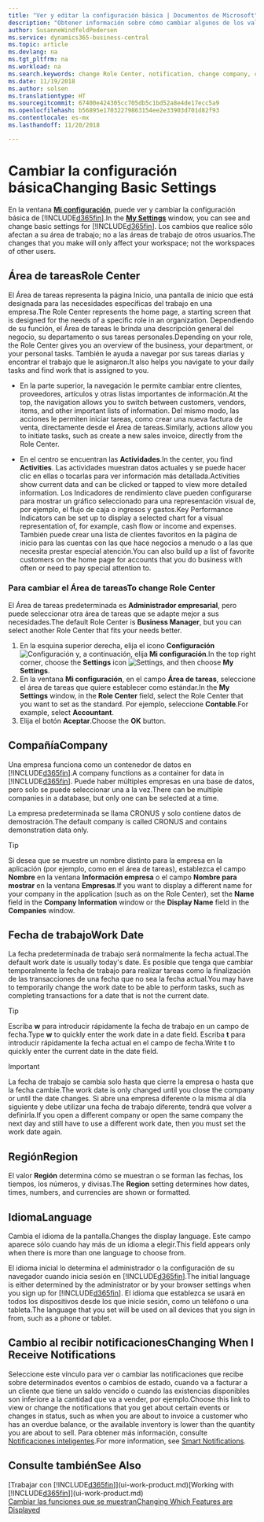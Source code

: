 ```yaml
---
title: "Ver y editar la configuración básica | Documentos de Microsoft"
description: "Obtener información sobre cómo cambiar algunos de los valores básicos, por ejemplo, el área de tareas, la empresa o la fecha de trabajo."
author: SusanneWindfeldPedersen
ms.service: dynamics365-business-central
ms.topic: article
ms.devlang: na
ms.tgt_pltfrm: na
ms.workload: na
ms.search.keywords: change Role Center, notification, change company, change work date
ms.date: 11/19/2018
ms.author: solsen
ms.translationtype: HT
ms.sourcegitcommit: 67400e424305cc705db5c1bd52a8e4de17ecc5a9
ms.openlocfilehash: b56895e17032279863154ee2e33903d701d82f93
ms.contentlocale: es-mx
ms.lasthandoff: 11/20/2018

---
```

# <a name="changing-basic-settings"></a><span data-ttu-id="b50df-103">Cambiar la configuración básica</span><span class="sxs-lookup"><span data-stu-id="b50df-103">Changing Basic Settings</span></span>
<span data-ttu-id="b50df-104">En la ventana [**Mi configuración**](https://businesscentral.dynamics.com?page=9176 "Vaya directamente a la página de configuración en Business Central"), puede ver y cambiar la configuración básica de [!INCLUDE[d365fin](includes/d365fin_md.md)].</span><span class="sxs-lookup"><span data-stu-id="b50df-104">In the [**My Settings**](https://businesscentral.dynamics.com?page=9176 "Go directly to your user settings page in Business Central") window, you can see and change basic settings for [!INCLUDE[d365fin](includes/d365fin_md.md)].</span></span> <span data-ttu-id="b50df-105">Los cambios que realice sólo afectan a su área de trabajo; no a las áreas de trabajo de otros usuarios.</span><span class="sxs-lookup"><span data-stu-id="b50df-105">The changes that you make will only affect your workspace; not the workspaces of other users.</span></span>  

## <a name="role-center"></a> <span data-ttu-id="b50df-106">Área de tareas</span><span class="sxs-lookup"><span data-stu-id="b50df-106">Role Center</span></span>
<span data-ttu-id="b50df-107">El Área de tareas representa la página Inicio, una pantalla de inicio que está designada para las necesidades específicas del trabajo en una empresa.</span><span class="sxs-lookup"><span data-stu-id="b50df-107">The Role Center represents the home page, a starting screen that is designed for the needs of a specific role in an organization.</span></span> <span data-ttu-id="b50df-108">Dependiendo de su función, el Área de tareas le brinda una descripción general del negocio, su departamento o sus tareas personales.</span><span class="sxs-lookup"><span data-stu-id="b50df-108">Depending on your role, the Role Center gives you an overview of the business, your department, or your personal tasks.</span></span> <span data-ttu-id="b50df-109">También le ayuda a navegar por sus tareas diarias y encontrar el trabajo que le asignaron.</span><span class="sxs-lookup"><span data-stu-id="b50df-109">It also helps you navigate to your daily tasks and find work that is assigned to you.</span></span>

-   <span data-ttu-id="b50df-110">En la parte superior, la navegación le permite cambiar entre clientes, proveedores, artículos y otras listas importantes de información.</span><span class="sxs-lookup"><span data-stu-id="b50df-110">At the top, the navigation allows you to switch between customers, vendors, items, and other important lists of information.</span></span> <span data-ttu-id="b50df-111">Del mismo modo, las acciones le permiten iniciar tareas, como crear una nueva factura de venta, directamente desde el Área de tareas.</span><span class="sxs-lookup"><span data-stu-id="b50df-111">Similarly, actions allow you to initiate tasks, such as create a new sales invoice, directly from the Role Center.</span></span>

-   <span data-ttu-id="b50df-112">En el centro se encuentran las **Actividades**.</span><span class="sxs-lookup"><span data-stu-id="b50df-112">In the center, you find **Activities**.</span></span> <span data-ttu-id="b50df-113">Las actividades muestran datos actuales y se puede hacer clic en ellas o tocarlas para ver información más detallada.</span><span class="sxs-lookup"><span data-stu-id="b50df-113">Activities show current data and can be clicked or tapped to view more detailed information.</span></span> <span data-ttu-id="b50df-114">Los Indicadores de rendimiento clave pueden configurarse para mostrar un gráfico seleccionado para una representación visual de, por ejemplo, el flujo de caja o ingresos y gastos.</span><span class="sxs-lookup"><span data-stu-id="b50df-114">Key Performance Indicators can be set up to display a selected chart for a visual representation of, for example, cash flow or income and expenses.</span></span> <span data-ttu-id="b50df-115">También puede crear una lista de clientes favoritos en la página de inicio para las cuentas con las que hace negocios a menudo o a las que necesita prestar especial atención.</span><span class="sxs-lookup"><span data-stu-id="b50df-115">You can also build up a list of favorite customers on the home page for accounts that you do business with often or need to pay special attention to.</span></span>

### <a name="to-change-role-center"></a><span data-ttu-id="b50df-116">Para cambiar el Área de tareas</span><span class="sxs-lookup"><span data-stu-id="b50df-116">To change Role Center</span></span>
<span data-ttu-id="b50df-117">El Área de tareas predeterminada es **Administrador empresarial**, pero puede seleccionar otra área de tareas que se adapte mejor a sus necesidades.</span><span class="sxs-lookup"><span data-stu-id="b50df-117">The default Role Center is **Business Manager**, but you can select another Role Center that fits your needs better.</span></span>
1. <span data-ttu-id="b50df-118">En la esquina superior derecha, elija el icono **Configuración** ![Configuración](media/ui-experience/settings_icon_small.png "Icono Configuración para el área de trabajo") y, a continuación, elija **Mi configuración**.</span><span class="sxs-lookup"><span data-stu-id="b50df-118">In the top right corner, choose the **Settings** icon ![Settings](media/ui-experience/settings_icon_small.png "Settings icon for role center"), and then choose **My Settings**.</span></span>
2. <span data-ttu-id="b50df-119">En la ventana **Mi configuración**, en el campo **Área de tareas**, seleccione el área de tareas que quiere establecer como estándar.</span><span class="sxs-lookup"><span data-stu-id="b50df-119">In the **My Settings** window, in the **Role Center** field, select the Role Center that you want to set as the standard.</span></span> <span data-ttu-id="b50df-120">Por ejemplo, seleccione **Contable**.</span><span class="sxs-lookup"><span data-stu-id="b50df-120">For example, select **Accountant**.</span></span>
3. <span data-ttu-id="b50df-121">Elija el botón **Aceptar**.</span><span class="sxs-lookup"><span data-stu-id="b50df-121">Choose the **OK** button.</span></span>

## <a name="company"></a><span data-ttu-id="b50df-122">Compañía</span><span class="sxs-lookup"><span data-stu-id="b50df-122">Company</span></span>
<span data-ttu-id="b50df-123">Una empresa funciona como un contenedor de datos en [!INCLUDE[d365fin](includes/d365fin_md.md)].</span><span class="sxs-lookup"><span data-stu-id="b50df-123">A company functions as a container for data in [!INCLUDE[d365fin](includes/d365fin_md.md)].</span></span> <span data-ttu-id="b50df-124">Puede haber múltiples empresas en una base de datos, pero solo se puede seleccionar una a la vez.</span><span class="sxs-lookup"><span data-stu-id="b50df-124">There can be multiple companies in a database, but only one can be selected at a time.</span></span>

<span data-ttu-id="b50df-125">La empresa predeterminada se llama CRONUS y solo contiene datos de demostración.</span><span class="sxs-lookup"><span data-stu-id="b50df-125">The default company is called CRONUS and contains demonstration data only.</span></span>

> [!TIP]  
>   <span data-ttu-id="b50df-126">Si desea que se muestre un nombre distinto para la empresa en la aplicación (por ejemplo, como en el área de tareas), establezca el campo **Nombre** en la ventana **Información empresa** o el campo **Nombre para mostrar** en la ventana **Empresas**.</span><span class="sxs-lookup"><span data-stu-id="b50df-126">If you want to display a different name for your company in the application (such as on the Role Center), set the **Name** field in the **Company Information** window or the **Display Name** field in the **Companies** window.</span></span>  

## <a name="work-date"></a><span data-ttu-id="b50df-127">Fecha de trabajo</span><span class="sxs-lookup"><span data-stu-id="b50df-127">Work Date</span></span>
<span data-ttu-id="b50df-128">La fecha predeterminada de trabajo será normalmente la fecha actual.</span><span class="sxs-lookup"><span data-stu-id="b50df-128">The default work date is usually today's date.</span></span> <span data-ttu-id="b50df-129">Es posible que tenga que cambiar temporalmente la fecha de trabajo para realizar tareas como la finalización de las transacciones de una fecha que no sea la fecha actual.</span><span class="sxs-lookup"><span data-stu-id="b50df-129">You may have to temporarily change the work date to be able to perform tasks, such as completing transactions for a date that is not the current date.</span></span>

> [!TIP]  
>   <span data-ttu-id="b50df-130">Escriba **w** para introducir rápidamente la fecha de trabajo en un campo de fecha.</span><span class="sxs-lookup"><span data-stu-id="b50df-130">Type **w** to quickly enter the work date in a date field.</span></span> <span data-ttu-id="b50df-131">Escriba **t** para introducir rápidamente la fecha actual en el campo de fecha.</span><span class="sxs-lookup"><span data-stu-id="b50df-131">Write **t** to quickly enter the current date in the date field.</span></span>

> [!IMPORTANT]  
>   <span data-ttu-id="b50df-132">La fecha de trabajo se cambia solo hasta que cierre la empresa o hasta que la fecha cambie.</span><span class="sxs-lookup"><span data-stu-id="b50df-132">The work date is only changed until you close the company or until the date changes.</span></span> <span data-ttu-id="b50df-133">Si abre una empresa diferente o la misma al día siguiente y debe utilizar una fecha de trabajo diferente, tendrá que volver a definirla.</span><span class="sxs-lookup"><span data-stu-id="b50df-133">If you open a different company or open the same company the next day and still have to use a different work date, then you must set the work date again.</span></span>

## <a name="region"></a> <span data-ttu-id="b50df-134">Región</span><span class="sxs-lookup"><span data-stu-id="b50df-134">Region</span></span>
<span data-ttu-id="b50df-135">El valor **Región** determina cómo se muestran o se forman las fechas, los tiempos, los números, y divisas.</span><span class="sxs-lookup"><span data-stu-id="b50df-135">The **Region** setting determines how dates, times, numbers, and currencies are shown or formatted.</span></span>   


## <a name="language"></a> <span data-ttu-id="b50df-136">Idioma</span><span class="sxs-lookup"><span data-stu-id="b50df-136">Language</span></span>
<span data-ttu-id="b50df-137">Cambia el idioma de la pantalla.</span><span class="sxs-lookup"><span data-stu-id="b50df-137">Changes the display language.</span></span> <span data-ttu-id="b50df-138">Este campo aparece sólo cuando hay más de un idioma a elegir.</span><span class="sxs-lookup"><span data-stu-id="b50df-138">This field appears only when there is more than one language to choose from.</span></span> 

<span data-ttu-id="b50df-139">El idioma inicial lo determina el administrador o la configuración de su navegador cuando inicia sesión en [!INCLUDE[d365fin](includes/d365fin_md.md)].</span><span class="sxs-lookup"><span data-stu-id="b50df-139">The initial language is either determined by the administrator or by your browser settings when you sign up for [!INCLUDE[d365fin](includes/d365fin_md.md)].</span></span> <span data-ttu-id="b50df-140">El idioma que establezca se usará en todos los dispositivos desde los que inicie sesión, como un teléfono o una tableta.</span><span class="sxs-lookup"><span data-stu-id="b50df-140">The language that you set will be used on all devices that you sign in from, such as a phone or tablet.</span></span>

## <a name="changing-when-i-receive-notifications"></a><span data-ttu-id="b50df-141">Cambio al recibir notificaciones</span><span class="sxs-lookup"><span data-stu-id="b50df-141">Changing When I Receive Notifications</span></span>
<span data-ttu-id="b50df-142">Seleccione este vínculo para ver o cambiar las notificaciones que recibe sobre determinados eventos o cambios de estado, cuando va a facturar a un cliente que tiene un saldo vencido o cuando las existencias disponibles son inferiore a la cantidad que va a vender, por ejemplo.</span><span class="sxs-lookup"><span data-stu-id="b50df-142">Choose this link to view or change the notifications that you get about certain events or changes in status, such as when you are about to invoice a customer who has an overdue balance, or the available inventory is lower than the quantity you are about to sell.</span></span> <span data-ttu-id="b50df-143">Para obtener más información, consulte [Notificaciones inteligentes](ui-smart-notifications.md).</span><span class="sxs-lookup"><span data-stu-id="b50df-143">For more information, see [Smart Notifications](ui-smart-notifications.md).</span></span>

## <a name="see-also"></a><span data-ttu-id="b50df-144">Consulte también</span><span class="sxs-lookup"><span data-stu-id="b50df-144">See Also</span></span>
<span data-ttu-id="b50df-145">[Trabajar con [!INCLUDE[d365fin](includes/d365fin_md.md)]](ui-work-product.md)</span><span class="sxs-lookup"><span data-stu-id="b50df-145">[Working with [!INCLUDE[d365fin](includes/d365fin_md.md)]](ui-work-product.md)</span></span>  
[<span data-ttu-id="b50df-146">Cambiar las funciones que se muestran</span><span class="sxs-lookup"><span data-stu-id="b50df-146">Changing Which Features are Displayed</span></span>](ui-experiences.md)  

